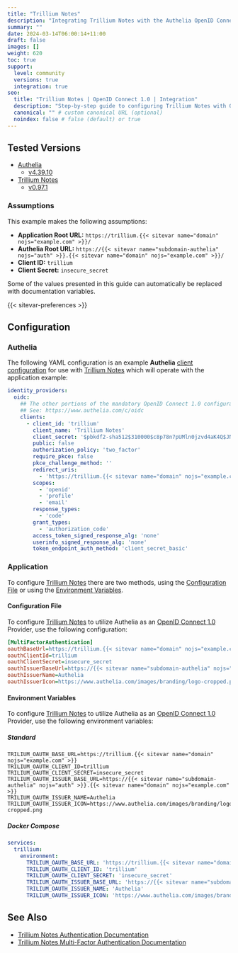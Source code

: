 ```yaml
---
title: "Trillium Notes"
description: "Integrating Trillium Notes with the Authelia OpenID Connect 1.0 Provider."
summary: ""
date: 2024-03-14T06:00:14+11:00
draft: false
images: []
weight: 620
toc: true
support:
  level: community
  versions: true
  integration: true
seo:
  title: "Trillium Notes | OpenID Connect 1.0 | Integration"
  description: "Step-by-step guide to configuring Trillium Notes with OpenID Connect 1.0 for secure SSO. Enhance your login flow using Authelia’s modern identity management."
  canonical: "" # custom canonical URL (optional)
  noindex: false # false (default) or true
---
```


## Tested Versions

- [Authelia]
  - [v4.39.10](https://github.com/authelia/authelia/releases/tag/v4.39.10)
- [Trillium Notes]
  - [v0.97.1](https://github.com/TriliumNext/Trilium/releases/tag/v0.97.1)

### Assumptions

This example makes the following assumptions:

- __Application Root URL:__ `https://trillium.{{< sitevar name="domain" nojs="example.com" >}}/`
- __Authelia Root URL:__ `https://{{< sitevar name="subdomain-authelia" nojs="auth" >}}.{{< sitevar name="domain" nojs="example.com" >}}/`
- __Client ID:__ `trillium`
- __Client Secret:__ `insecure_secret`

Some of the values presented in this guide can automatically be replaced with documentation variables.

{{< sitevar-preferences >}}

## Configuration

### Authelia

The following YAML configuration is an example __Authelia__ [client configuration] for use with [Trillium Notes] which will
operate with the application example:

```yaml {title="configuration.yml"}
identity_providers:
  oidc:
    ## The other portions of the mandatory OpenID Connect 1.0 configuration go here.
    ## See: https://www.authelia.com/c/oidc
    clients:
      - client_id: 'trillium'
        client_name: 'Trillium Notes'
        client_secret: '$pbkdf2-sha512$310000$c8p78n7pUMln0jzvd4aK4Q$JNRBzwAo0ek5qKn50cFzzvE9RXV88h1wJn5KGiHrD0YKtZaR/nCb2CJPOsKaPK0hjf.9yHxzQGZziziccp6Yng'  # The digest of 'insecure_secret'.
        public: false
        authorization_policy: 'two_factor'
        require_pkce: false
        pkce_challenge_method: ''
        redirect_uris:
          - 'https://trillium.{{< sitevar name="domain" nojs="example.com" >}}/callback'
        scopes:
          - 'openid'
          - 'profile'
          - 'email'
        response_types:
          - 'code'
        grant_types:
          - 'authorization_code'
        access_token_signed_response_alg: 'none'
        userinfo_signed_response_alg: 'none'
        token_endpoint_auth_method: 'client_secret_basic'
```

### Application

To configure [Trillium Notes] there are two methods, using the [Configuration File](#configuration-file) or using the
[Environment Variables](#environment-variables).

#### Configuration File

To configure [Trillium Notes] to utilize Authelia as an [OpenID Connect 1.0] Provider, use the following configuration:

```ini {title="config.ini"}
[MultiFactorAuthentication]
oauthBaseUrl=https://trillium.{{< sitevar name="domain" nojs="example.com" >}}
oauthClientId=trillium
oauthClientSecret=insecure_secret
oauthIssuerBaseUrl=https://{{< sitevar name="subdomain-authelia" nojs="auth" >}}.{{< sitevar name="domain" nojs="example.com" >}}
oauthIssuerName=Authelia
oauthIssuerIcon=https://www.authelia.com/images/branding/logo-cropped.png
```

#### Environment Variables

To configure [Trillium Notes] to utilize Authelia as an [OpenID Connect 1.0] Provider, use the following environment
variables:

##### Standard

```shell {title=".env"}
TRILIUM_OAUTH_BASE_URL=https://trillium.{{< sitevar name="domain" nojs="example.com" >}}
TRILIUM_OAUTH_CLIENT_ID=trillium
TRILIUM_OAUTH_CLIENT_SECRET=insecure_secret
TRILIUM_OAUTH_ISSUER_BASE_URL=https://{{< sitevar name="subdomain-authelia" nojs="auth" >}}.{{< sitevar name="domain" nojs="example.com" >}}
TRILIUM_OAUTH_ISSUER_NAME=Authelia
TRILIUM_OAUTH_ISSUER_ICON=https://www.authelia.com/images/branding/logo-cropped.png
```

##### Docker Compose

```yaml {title="compose.yml"}
services:
  trillium:
    environment:
      TRILIUM_OAUTH_BASE_URL: 'https://trillium.{{< sitevar name="domain" nojs="example.com" >}}'
      TRILIUM_OAUTH_CLIENT_ID: 'trillium'
      TRILIUM_OAUTH_CLIENT_SECRET: 'insecure_secret'
      TRILIUM_OAUTH_ISSUER_BASE_URL: 'https://{{< sitevar name="subdomain-authelia" nojs="auth" >}}.{{< sitevar name="domain" nojs="example.com" >}}'
      TRILIUM_OAUTH_ISSUER_NAME: 'Authelia'
      TRILIUM_OAUTH_ISSUER_ICON: 'https://www.authelia.com/images/branding/logo-cropped.png'
```

## See Also

- [Trillium Notes Authentication Documentation](https://github.com/TriliumNext/Trilium/blob/main/docs/User%20Guide/User%20Guide/Installation%20%26%20Setup/Server%20Installation/Authentication.md)
- [Trillium Notes Multi-Factor Authentication Documentation](https://github.com/TriliumNext/Trilium/blob/main/docs/User%20Guide/User%20Guide/Installation%20%26%20Setup/Server%20Installation/Multi-Factor%20Authentication.md)

[Authelia]: https://www.authelia.com
[Trillium Notes]: https://github.com/TriliumNext/Trilium
[OpenID Connect 1.0]: ../../introduction.md
[client configuration]: ../../../../configuration/identity-providers/openid-connect/clients.md
